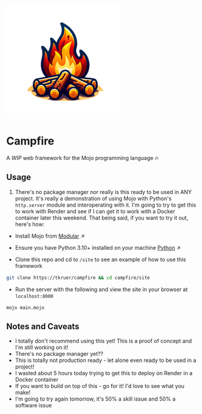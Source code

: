 <div style="justify-content: center;">
    <img src="./docs/campfire.png" width="300" height="300">
</div>

# Campfire
A *WIP* web framework for the Mojo programming language 🔥

## Usage

1. There's no package manager nor really is this ready to be used in ANY project. It's really a demonstration of using Mojo with Python's `http.server` module and interoperating with it. I'm going to try to get this to work with Render and see if I can get it to work with a Docker container later this weekend. That being said, if you want to try it out, here's how:

- Install Mojo from [Modular](https://www.modular.com) ↗️

- Ensure you have Python 3.10+ installed on your machine [Python](https://www.python.org/downloads/) ↗️

- Clone this repo and cd to `/site` to see an example of how to use this framework

```bash
git clone https://tkruer/campfire && cd campfire/site
```

- Run the server with the following and view the site in your browser at `localhost:8000`

```bash
mojo main.mojo
```

## Notes and Caveats

- I totally don't recommend using this yet! This is a proof of concept and I'm still working on it!
- There's no package manager yet??
- This is totally not production ready - let alone even ready to be used in a project!
- I wasted about 5 hours today trying to get this to deploy on Render in a Docker container
- If you want to build on top of this - go for it! I'd love to see what you make!
- I'm going to try again tomorrow, it's 50% a skill issue and 50% a software issue
